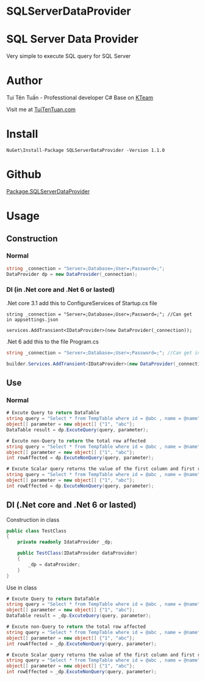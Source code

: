 # SQLServerDataProvider

# SQL Server Data Provider

Very simple to execute SQL query for SQL Server

# Author
Tui Tên Tuấn - Professtional developer C#
Base on [KTeam](https://howkteam.vn/about)

Visit me at [TuiTenTuan.com](http://tuitentuan.com)

# Install
`NuGet\Install-Package SQLServerDataProvider -Version 1.1.0`

# Github
[Package.SQLServerDataProvider](https://github.com/TuiTenTuan/Package.SQLServerDataProvider)

# Usage

## Construction
### Normal
``` C#
string _connection = "Server=;Database=;User=;Password=;";
DataProvider dp = new DataProvider(_connection);
```
### DI (in .Net core and .Net 6 or lasted)
.Net core 3.1 add this to ConfigureServices of Startup.cs file
```
string _connection = "Server=;Database=;User=;Password=;"; //Can get in appsettings.json

services.AddTransient<IDataProvider>(new DataProvider(_connection));
```

.Net 6 add this to the file Program.cs
``` C#
string _connection = "Server=;Database=;User=;Password=;"; //Can get in appsettings.json

builder.Services.AddTransient<IDataProvider>(new DataProvider(_connection));
```

## Use
### Normal
``` C#
# Excute Query to return DataTable
string query = "Select * from TempTable where id = @abc , name = @name";
object[] parameter = new object[] {"1", "abc"};
DataTable result = dp.ExcuteQuery(query, parameter);

# Excute non-Query to return the total row affected
string query = "Select * from TempTable where id = @abc , name = @name";
object[] parameter = new object[] {"1", "abc"};
int rowAffected = dp.ExcuteNonQuery(query, parameter);

# Excute Scalar query returns the value of the first column and first row as an object
string query = "Select * from TempTable where id = @abc , name = @name";
object[] parameter = new object[] {"1", "abc"};
int rowEffected = dp.ExcuteNonQuery(query, parameter);
```

## DI (.Net core and .Net 6 or lasted)

Construction in class
``` C#
public class TestClass
{
    private readonly IdataProvider _dp;

    public TestClass(IDataProvider dataProvider)
    {
        _dp = dataProvider;
    }
}
```

Use in class
``` C#
# Excute Query to return DataTable
string query = "Select * from TempTable where id = @abc , name = @name";
object[] parameter = new object[] {"1", "abc"};
DataTable result = _dp.ExcuteQuery(query, parameter);

# Excute non-Query to return the total row affected
string query = "Select * from TempTable where id = @abc , name = @name";
object[] parameter = new object[] {"1", "abc"};
int rowAffected = _dp.ExcuteNonQuery(query, parameter);

# Excute Scalar query returns the value of the first column and first row as an object
string query = "Select * from TempTable where id = @abc , name = @name";
object[] parameter = new object[] {"1", "abc"};
int rowEffected = _dp.ExcuteNonQuery(query, parameter);
```
